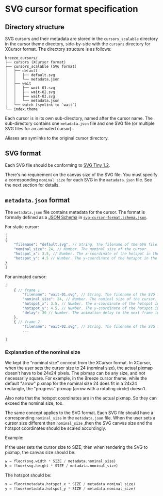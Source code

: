 # SVG cursor format specification

## Directory structure

SVG cursors and their metadata are stored in the `cursors_scalable` directory
in the cursor theme directory, side-by-side with the `cursors` directory for
XCursor format. The directory structure is as follows:

```plain
breeze_cursors/
├── cursors (XCursor format)
├── cursors_scalable (SVG format)
│   ├── default
│   │   ├── default.svg
│   │   └── metadata.json
│   ├── wait
│   │   ├── wait-01.svg
│   │   ├── wait-02.svg
│   │   ├── wait-03.svg
│   │   └── metadata.json
│   └── watch (symlink to `wait`)
└── index.theme
```

Each cursor is in its own sub-directory, named after the cursor name. The sub-directory
contains one `metadata.json` file and one SVG file (or multiple SVG files for an animated cursor).

Aliases are symlinks to the original cursor directory.

## SVG format

Each SVG file should be conforming to [SVG Tiny 1.2](https://www.w3.org/TR/SVGTiny12/).

There's no requirement on the canvas size of the SVG file. You must specify a corresponding
`nominal_size` for each SVG in the `metadata.json` file. See the next section for details.

## `metadata.json` format

The `metadata.json` file contains metadata for the cursor. The format is formally
defined as a [JSON Schema](https://json-schema.org/) in
[`svg-cursor-format.schema.json`](svg-cursor-format.schema.json).

For static cursor:

```js
[
{
    "filename": "default.svg", // String. The filename of the SVG file.
    "nominal_size": 24, // Number. The nominal size of the cursor.
    "hotspot_x": 3.5, // Number. The x-coordinate of the hotspot in the nominal size.
    "hotspot_y": 4.5 // Number. The y-coordinate of the hotspot in the nominal size.
}
]
```

For animated cursor:

```js
[
    { // frame 1
        "filename": "wait-01.svg", // String. The filename of the SVG file.
        "nominal_size": 24, // Number. The nominal size of the cursor.
        "hotspot_x": 3.5, // Number. The x-coordinate of the hotspot in the nominal size.
        "hotspot_y": 4.5, // Number. The y-coordinate of the hotspot in the nominal size.
        "delay": 30 // Number. The animation delay to the next frame in milliseconds.
    },
    { // frame 2
        "filename": "wait-02.svg", // String. The filename of the SVG file.
        ...

]
```

### Explanation of the nominal size

We kept the "nominal size" concept from the XCursor format. In XCursor, when the user sets the cursor size to 24 (nominal size), the actual pixmap doesn't have to be 24x24 pixels. The pixmap can be any size, and
not necessarily square. For example, in the Breeze cursor theme, while the default "arrow" pixmap for
the nominal size 24 does fit in a 24x24 rectangle, the "progress" pixmap (arrow with a rotating circle)
doesn't.

Also note that the hotspot coordinates are in the actual pixmap. So they can exceed the nominal size, too.

The same concept applies to the SVG format. Each SVG file should have a corresponding `nominal_size` in the `metadata.json` file. When the user sets a cursor size different than `nominal_size` ,then the SVG canvas
size and the hotspot coordinates should be scaled accordingly.

Example:

If the user sets the cursor size to SIZE, then when rendering the SVG to pixmap, the canvas size
should be:

```python
w = floor(svg.width * SIZE / metadata.nominal_size)
h = floor(svg.height * SIZE / metadata.nominal_size)
```

The hotspot should be:

```python
x = floor(metadata.hotspot_x * SIZE / metadata.nominal_size)
y = floor(metadata.hotspot_y * SIZE / metadata.nominal_size)
```
